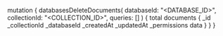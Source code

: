 mutation {
    databasesDeleteDocuments(
        databaseId: "<DATABASE_ID>",
        collectionId: "<COLLECTION_ID>",
        queries: []
    ) {
        total
        documents {
            _id
            _collectionId
            _databaseId
            _createdAt
            _updatedAt
            _permissions
            data
        }
    }
}
